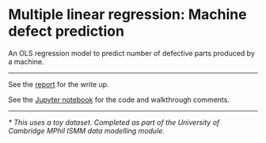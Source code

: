 # Multiple linear regression: Machine defect prediction

An OLS regression model to predict number of defective parts produced by a machine. 

---

See the [report](https://github.com/oliverlambson/machine_defects_linear_regression/blob/master/REPORT_machine_defects.pdf) for the write up.

See the [Jupyter notebook](https://github.com/oliverlambson/machine_defects_linear_regression/blob/master/machine_defects.ipynb) for the code and walkthrough comments.

---

*\* This uses a toy dataset. Completed as part of the University of Cambridge MPhil ISMM data modelling module.*
